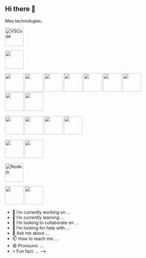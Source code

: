 ## Hi there 👋
Mes technologies..                  
<P>
   <img src="https://cdn.jsdelivr.net/gh/devicons/devicon@latest/icons/vscode/vscode-original-wordmark.svg" alt="VSCode" width="60"/> 
</P>
<p>
   <img src="https://cdn.jsdelivr.net/gh/devicons/devicon@latest/icons/git/git-original-wordmark.svg" width="60" / 
</p>
<p align="left">
  <img src="https://cdn.jsdelivr.net/gh/devicons/devicon@latest/icons/html5/html5-original-wordmark.svg" width="60" /> 
  <img src="https://cdn.jsdelivr.net/gh/devicons/devicon@latest/icons/css3/css3-original-wordmark.svg" width="60" />
  <img src="https://cdn.jsdelivr.net/gh/devicons/devicon@latest/icons/javascript/javascript-original.svg" width="60" />
  <img src="https://cdn.jsdelivr.net/gh/devicons/devicon@latest/icons/java/java-original-wordmark.svg" width="60"  /> 
  <img src="https://cdn.jsdelivr.net/gh/devicons/devicon@latest/icons/react/react-original-wordmark.svg" width="60" />    
  <img src="https://cdn.jsdelivr.net/gh/devicons/devicon@latest/icons/php/php-original.svg" width="60" />
  <img src="https://cdn.jsdelivr.net/gh/devicons/devicon@latest/icons/python/python-original-wordmark.svg" width="60" />
  <img src="https://cdn.jsdelivr.net/gh/devicons/devicon@latest/icons/c/c-original.svg" width="60" />
  <img src="https://cdn.jsdelivr.net/gh/devicons/devicon@latest/icons/cplusplus/cplusplus-original.svg" width="60" />
</p>   
<p>
  <img src="https://cdn.jsdelivr.net/gh/devicons/devicon@latest/icons/mysql/mysql-original-wordmark.svg" width="60" />
  <img src="https://cdn.jsdelivr.net/gh/devicons/devicon@latest/icons/postgresql/postgresql-original-wordmark.svg" width="60" />
  <img src="https://cdn.jsdelivr.net/gh/devicons/devicon@latest/icons/sqlite/sqlite-original-wordmark.svg" width="60" />
  <img src="https://cdn.jsdelivr.net/gh/devicons/devicon@latest/icons/mongodb/mongodb-original-wordmark.svg" width="60" />
</p>
<p>   
  <img src="https://cdn.jsdelivr.net/gh/devicons/devicon@latest/icons/apache/apache-original-wordmark.svg"  width="60"/>
  <img src="https://cdn.jsdelivr.net/gh/devicons/devicon@latest/icons/nginx/nginx-original.svg"  width="60" />          
</p>
<p>
  <img src="https://cdn.jsdelivr.net/gh/devicons/devicon@latest/icons/nodejs/nodejs-plain-wordmark.svg" alt="Node.js" width="60"/> 
</p>
<P>
  <img src="https://cdn.jsdelivr.net/gh/devicons/devicon@latest/icons/canva/canva-original.svg" width="60" />
   <img src="https://cdn.jsdelivr.net/gh/devicons/devicon@latest/icons/figma/figma-original.svg" width="60" />          
</P>
                   
          
          
          
          
          

          
          
- 🔭 I’m currently working on ...
- 🌱 I’m currently learning ...
- 👯 I’m looking to collaborate on ...
- 🤔 I’m looking for help with ...
- 💬 Ask me about ...
- 📫 How to reach me: ...
- 😄 Pronouns: ...
- ⚡ Fun fact: ...
-->
